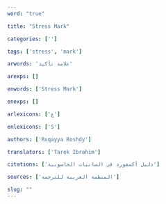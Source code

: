 ```yaml
---
word: "true"

title: "Stress Mark"

categories: ['']

tags: ['stress', 'mark']

arwords: 'علامة تأكيد'

arexps: []

enwords: ['Stress Mark']

enexps: []

arlexicons: ['ع']

enlexicons: ['S']

authors: ['Ruqayya Roshdy']

translators: ['Tarek Ibrahim']

citations: ['دليل أكسفورد في السانيات الحاسوبية']

sources: ['المنظمة العربية للترجمة']

slug: ""
---
```


